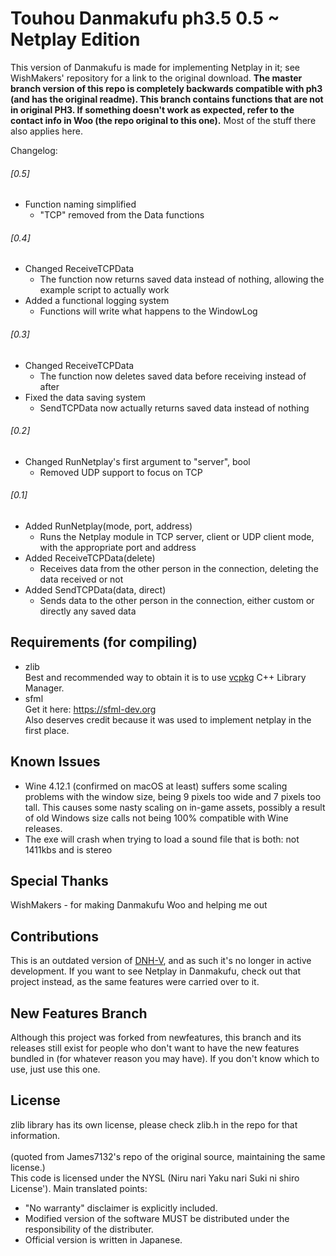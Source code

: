 # Touhou Danmakufu ph3.5 0.5 ~ Netplay Edition
This version of Danmakufu is made for implementing Netplay in it; see WishMakers' repository for a link to the original download. <b>The master branch version of this repo is completely backwards compatible with ph3 (and has the original readme). This branch contains functions that are not in original PH3. If something doesn't work as expected, refer to the contact info in Woo (the repo original to this one).</b> Most of the stuff there also applies here.

Changelog:

###### [0.5]
 * Function naming simplified
 	- "TCP" removed from the Data functions

###### [0.4]
 * Changed ReceiveTCPData
 	- The function now returns saved data instead of nothing, allowing the example script to actually work
 * Added a functional logging system
 	- Functions will write what happens to the WindowLog

###### [0.3]
 * Changed ReceiveTCPData
	- The function now deletes saved data before receiving instead of after
 * Fixed the data saving system
 	- SendTCPData now actually returns saved data instead of nothing

###### [0.2]
 * Changed RunNetplay's first argument to "server", bool
	- Removed UDP support to focus on TCP

###### [0.1]
 * Added RunNetplay(mode, port, address)
	- Runs the Netplay module in TCP server, client or UDP client mode, with the appropriate port and address
 * Added ReceiveTCPData(delete)
	- Receives data from the other person in the connection, deleting the data received or not
 * Added SendTCPData(data, direct)
	- Sends data to the other person in the connection, either custom or directly any saved data

## Requirements (for compiling)
 * zlib
</br>Best and recommended way to obtain it is to use [vcpkg](https://github.com/Microsoft/vcpkg) C++ Library Manager.
 * sfml
</br>Get it here: https://sfml-dev.org
</br>Also deserves credit because it was used to implement netplay in the first place.

## Known Issues
 * Wine 4.12.1 (confirmed on macOS at least) suffers some scaling problems with the window size, being 9 pixels too wide and 7 pixels too tall.  This causes some nasty scaling on in-game assets, possibly a result of old Windows size calls not being 100% compatible with Wine releases.
 * The exe will crash when trying to load a sound file that is both: not 1411kbs and is stereo

## Special Thanks
WishMakers - for making Danmakufu Woo and helping me out

## Contributions
This is an outdated version of [DNH-V](https://github.com/gmestanley/DNH-V), and as such it's no longer in active development. If you want to see Netplay in Danmakufu, check out that project instead, as the same features were carried over to it.

## New Features Branch
Although this project was forked from newfeatures, this branch and its releases still exist for people who don't want to have the new features bundled in (for whatever reason you may have). If you don't know which to use, just use this one.

## License
zlib library has its own license, please check zlib.h in the repo for that information.</br></br>
(quoted from James7132's repo of the original source, maintaining the same license.) </br>This code is licensed under the NYSL (Niru nari Yaku nari Suki ni shiro License'). Main translated points:

 * "No warranty" disclaimer is explicitly included.
 * Modified version of the software MUST be distributed under the responsibility of the distributer.
 * Official version is written in Japanese.
